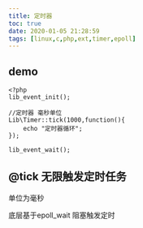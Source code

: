 ```yaml
---
title: 定时器
toc: true
date: 2020-01-05 21:28:59
tags: [linux,c,php,ext,timer,epoll]
---
```


## demo
```
<?php
lib_event_init();

//定时器 毫秒单位
Lib\Timer::tick(1000,function(){
    echo "定时器循环";
});

lib_event_wait();
```

## @tick 无限触发定时任务
单位为毫秒

底层基于epoll_wait 阻塞触发定时